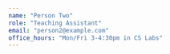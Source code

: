 ```yaml
---
name: "Person Two"
role: "Teaching Assistant"
email: "person2@example.com"
office_hours: "Mon/Fri 3-4:30pm in CS Labs"
---
```

